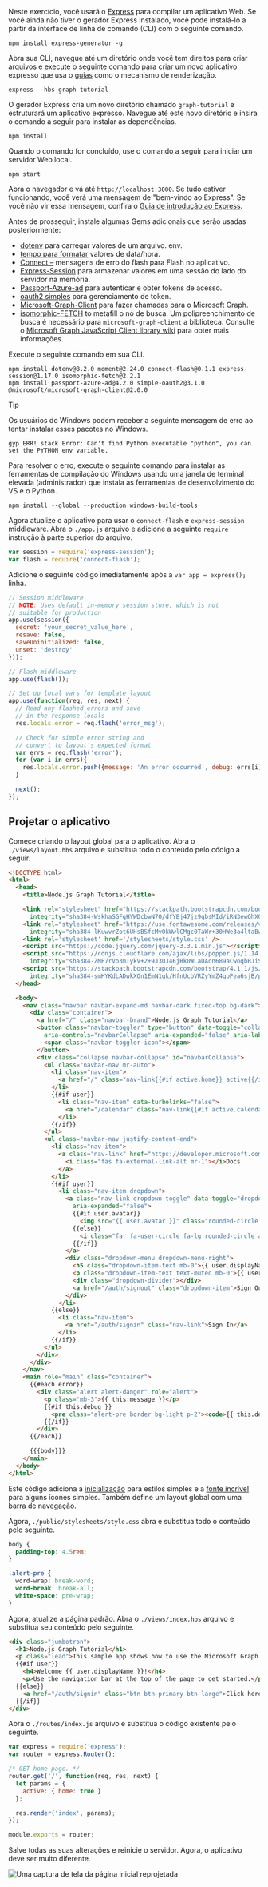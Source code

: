 <!-- markdownlint-disable MD002 MD041 -->

Neste exercício, você usará o [Express](http://expressjs.com/) para compilar um aplicativo Web. Se você ainda não tiver o gerador Express instalado, você pode instalá-lo a partir da interface de linha de comando (CLI) com o seguinte comando.

```Shell
npm install express-generator -g
```

Abra sua CLI, navegue até um diretório onde você tem direitos para criar arquivos e execute o seguinte comando para criar um novo aplicativo expresso que usa o [guias](http://handlebarsjs.com/) como o mecanismo de renderização.

```Shell
express --hbs graph-tutorial
```

O gerador Express cria um novo diretório chamado `graph-tutorial` e estruturará um aplicativo expresso. Navegue até este novo diretório e insira o comando a seguir para instalar as dependências.

```Shell
npm install
```

Quando o comando for concluído, use o comando a seguir para iniciar um servidor Web local.

```Shell
npm start
```

Abra o navegador e vá até `http://localhost:3000`. Se tudo estiver funcionando, você verá uma mensagem de "bem-vindo ao Express". Se você não vir essa mensagem, confira o [Guia de introdução ao Express](http://expressjs.com/starter/generator.html).

Antes de prosseguir, instale algumas Gems adicionais que serão usadas posteriormente:

- [dotenv](https://github.com/motdotla/dotenv) para carregar valores de um arquivo. env.
- [tempo para formatar](https://github.com/moment/moment/) valores de data/hora.
- [Connect –](https://github.com/jaredhanson/connect-flash) mensagens de erro do flash para Flash no aplicativo.
- [Express-Session](https://github.com/expressjs/session) para armazenar valores em uma sessão do lado do servidor na memória.
- [Passport-Azure-ad](https://github.com/AzureAD/passport-azure-ad) para autenticar e obter tokens de acesso.
- [oauth2 simples](https://github.com/lelylan/simple-oauth2) para gerenciamento de token.
- [Microsoft-Graph-Client](https://github.com/microsoftgraph/msgraph-sdk-javascript) para fazer chamadas para o Microsoft Graph.
- [isomorphic-FETCH](https://github.com/matthew-andrews/isomorphic-fetch) to metafill o nó de busca. Um polipreenchimento de busca é necessário para `microsoft-graph-client` a biblioteca. Consulte o [Microsoft Graph JavaScript Client library wiki](https://github.com/microsoftgraph/msgraph-sdk-javascript/wiki/Migration-from-1.x.x-to-2.x.x#polyfill-only-when-required) para obter mais informações.

Execute o seguinte comando em sua CLI.

```Shell
npm install dotenv@8.2.0 moment@2.24.0 connect-flash@0.1.1 express-session@1.17.0 isomorphic-fetch@2.2.1
npm install passport-azure-ad@4.2.0 simple-oauth2@3.1.0 @microsoft/microsoft-graph-client@2.0.0
```

> [!TIP]
> Os usuários do Windows podem receber a seguinte mensagem de erro ao tentar instalar esses pacotes no Windows.
>
> ```Shell
> gyp ERR! stack Error: Can't find Python executable "python", you can set the PYTHON env variable.
> ```
>
> Para resolver o erro, execute o seguinte comando para instalar as ferramentas de compilação do Windows usando uma janela de terminal elevada (administrador) que instala as ferramentas de desenvolvimento do VS e o Python.
>
> ```Shell
> npm install --global --production windows-build-tools
> ```

Agora atualize o aplicativo para usar o `connect-flash` e `express-session` middleware. Abra o `./app.js` arquivo e adicione a seguinte `require` instrução à parte superior do arquivo.

```js
var session = require('express-session');
var flash = require('connect-flash');
```

Adicione o seguinte código imediatamente após a `var app = express();` linha.

```js
// Session middleware
// NOTE: Uses default in-memory session store, which is not
// suitable for production
app.use(session({
  secret: 'your_secret_value_here',
  resave: false,
  saveUninitialized: false,
  unset: 'destroy'
}));

// Flash middleware
app.use(flash());

// Set up local vars for template layout
app.use(function(req, res, next) {
  // Read any flashed errors and save
  // in the response locals
  res.locals.error = req.flash('error_msg');

  // Check for simple error string and
  // convert to layout's expected format
  var errs = req.flash('error');
  for (var i in errs){
    res.locals.error.push({message: 'An error occurred', debug: errs[i]});
  }

  next();
});
```

## <a name="design-the-app"></a>Projetar o aplicativo

Comece criando o layout global para o aplicativo. Abra o `./views/layout.hbs` arquivo e substitua todo o conteúdo pelo código a seguir.

```html
<!DOCTYPE html>
<html>
  <head>
    <title>Node.js Graph Tutorial</title>

    <link rel="stylesheet" href="https://stackpath.bootstrapcdn.com/bootstrap/4.1.1/css/bootstrap.min.css"
      integrity="sha384-WskhaSGFgHYWDcbwN70/dfYBj47jz9qbsMId/iRN3ewGhXQFZCSftd1LZCfmhktB" crossorigin="anonymous">
    <link rel="stylesheet" href="https://use.fontawesome.com/releases/v5.1.0/css/all.css"
      integrity="sha384-lKuwvrZot6UHsBSfcMvOkWwlCMgc0TaWr+30HWe3a4ltaBwTZhyTEggF5tJv8tbt" crossorigin="anonymous">
    <link rel='stylesheet' href='/stylesheets/style.css' />
    <script src="https://code.jquery.com/jquery-3.3.1.min.js"></script>
    <script src="https://cdnjs.cloudflare.com/ajax/libs/popper.js/1.14.3/umd/popper.min.js"
      integrity="sha384-ZMP7rVo3mIykV+2+9J3UJ46jBk0WLaUAdn689aCwoqbBJiSnjAK/l8WvCWPIPm49" crossorigin="anonymous"></script>
    <script src="https://stackpath.bootstrapcdn.com/bootstrap/4.1.1/js/bootstrap.min.js"
      integrity="sha384-smHYKdLADwkXOn1EmN1qk/HfnUcbVRZyYmZ4qpPea6sjB/pTJ0euyQp0Mk8ck+5T" crossorigin="anonymous"></script>
  </head>

  <body>
    <nav class="navbar navbar-expand-md navbar-dark fixed-top bg-dark">
      <div class="container">
        <a href="/" class="navbar-brand">Node.js Graph Tutorial</a>
        <button class="navbar-toggler" type="button" data-toggle="collapse" data-target="#navbarCollapse"
          aria-controls="navbarCollapse" aria-expanded="false" aria-label="Toggle navigation">
          <span class="navbar-toggler-icon"></span>
        </button>
        <div class="collapse navbar-collapse" id="navbarCollapse">
          <ul class="navbar-nav mr-auto">
            <li class="nav-item">
              <a href="/" class="nav-link{{#if active.home}} active{{/if}}">Home</a>
            </li>
            {{#if user}}
              <li class="nav-item" data-turbolinks="false">
                <a href="/calendar" class="nav-link{{#if active.calendar}} active{{/if}}">Calendar</a>
              </li>
            {{/if}}
          </ul>
          <ul class="navbar-nav justify-content-end">
            <li class="nav-item">
              <a class="nav-link" href="https://developer.microsoft.com/graph/docs/concepts/overview" target="_blank">
                <i class="fas fa-external-link-alt mr-1"></i>Docs
              </a>
            </li>
            {{#if user}}
              <li class="nav-item dropdown">
                <a class="nav-link dropdown-toggle" data-toggle="dropdown" href="#" role="button" aria-haspopup="true"
                  aria-expanded="false">
                  {{#if user.avatar}}
                    <img src="{{ user.avatar }}" class="rounded-circle align-self-center mr-2" style="width: 32px;">
                  {{else}}
                    <i class="far fa-user-circle fa-lg rounded-circle align-self-center mr-2" style="width: 32px;"></i>
                  {{/if}}
                </a>
                <div class="dropdown-menu dropdown-menu-right">
                  <h5 class="dropdown-item-text mb-0">{{ user.displayName }}</h5>
                  <p class="dropdown-item-text text-muted mb-0">{{ user.email }}</p>
                  <div class="dropdown-divider"></div>
                  <a href="/auth/signout" class="dropdown-item">Sign Out</a>
                </div>
              </li>
            {{else}}
              <li class="nav-item">
                <a href="/auth/signin" class="nav-link">Sign In</a>
              </li>
            {{/if}}
          </ul>
        </div>
      </div>
    </nav>
    <main role="main" class="container">
      {{#each error}}
        <div class="alert alert-danger" role="alert">
          <p class="mb-3">{{ this.message }}</p>
          {{#if this.debug }}
            <pre class="alert-pre border bg-light p-2"><code>{{ this.debug }}</code></pre>
          {{/if}}
        </div>
      {{/each}}

      {{{body}}}
    </main>
  </body>
</html>
```

Este código adiciona a [inicialização](http://getbootstrap.com/) para estilos simples e a [fonte incrível](https://fontawesome.com/) para alguns ícones simples. Também define um layout global com uma barra de navegação.

Agora, `./public/stylesheets/style.css` abra e substitua todo o conteúdo pelo seguinte.

```css
body {
  padding-top: 4.5rem;
}

.alert-pre {
  word-wrap: break-word;
  word-break: break-all;
  white-space: pre-wrap;
}
```

Agora, atualize a página padrão. Abra o `./views/index.hbs` arquivo e substitua seu conteúdo pelo seguinte.

```html
<div class="jumbotron">
  <h1>Node.js Graph Tutorial</h1>
  <p class="lead">This sample app shows how to use the Microsoft Graph API to access Outlook and OneDrive data from Node.js</p>
  {{#if user}}
    <h4>Welcome {{ user.displayName }}!</h4>
    <p>Use the navigation bar at the top of the page to get started.</p>
  {{else}}
    <a href="/auth/signin" class="btn btn-primary btn-large">Click here to sign in</a>
  {{/if}}
</div>
```

Abra o `./routes/index.js` arquivo e substitua o código existente pelo seguinte.

```js
var express = require('express');
var router = express.Router();

/* GET home page. */
router.get('/', function(req, res, next) {
  let params = {
    active: { home: true }
  };

  res.render('index', params);
});

module.exports = router;
```

Salve todas as suas alterações e reinicie o servidor. Agora, o aplicativo deve ser muito diferente.

![Uma captura de tela da página inicial reprojetada](./images/create-app-01.png)
